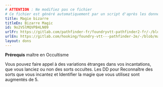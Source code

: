 ```yaml
---
# ATTENTION : Ne modifiez pas ce fichier
# Ce fichier est généré automatiquement par un script d'après les données du module Foundry VTT officiel et de sa traduction
title: Magie bizarre
titleEn: Bizarre Magic
id: 9o2VSlMQVPB4LN09
urlFr: https://gitlab.com/pathfinder-fr/foundryvtt-pathfinder2-fr/-/blob/master/data/feats/9o2VSlMQVPB4LN09.htm
urlEn: https://gitlab.com/hooking/foundry-vtt---pathfinder-2e/-/blob/master/packs/data/feats.db/bizarre-magic.json
layout: dons
---
```

**Prérequis** maître en Occultisme

Vous pouvez faire appel à des variations étranges dans vos incantations, que vous lanciez ou non des sorts occultes. Les DD pour Reconnaître des sorts que vous incantez et Identifier la magie que vous utilisez sont augmentés de 5.
